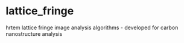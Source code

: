 # lattice_fringe
hrtem lattice fringe image analysis algorithms - developed for carbon nanostructure analysis
